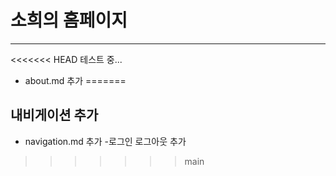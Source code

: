 # 소희의 홈페이지
----
<<<<<<< HEAD
테스트 중...
- about.md 추가
=======
## 내비게이션 추가
- navigation.md 추가
-로그인 로그아웃 추가
>>>>>>> main
